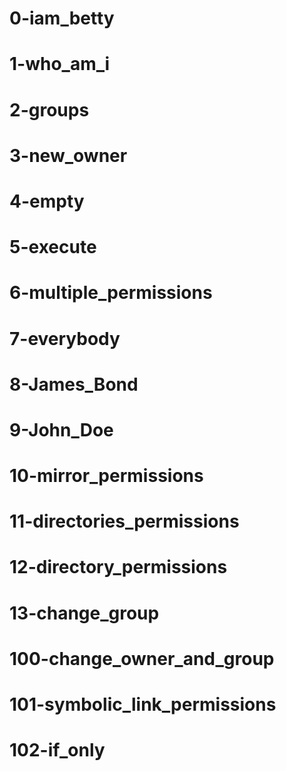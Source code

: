 # 0-iam_betty
# 1-who_am_i
# 2-groups
# 3-new_owner
# 4-empty
# 5-execute
# 6-multiple_permissions
# 7-everybody
# 8-James_Bond
# 9-John_Doe
# 10-mirror_permissions
# 11-directories_permissions
# 12-directory_permissions
# 13-change_group
# 100-change_owner_and_group
# 101-symbolic_link_permissions
# 102-if_only
